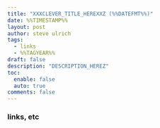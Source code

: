 ```yaml
---
title: "XXXCLEVER_TITLE_HEREXXZ (%%DATEFMT%%)"
date: %%TIMESTAMP%%
layout: post
author: steve ulrich
tags:
  - links
  - %%TAGYEAR%%
draft: false
description: "DESCRIPTION_HEREZ"
toc:
  enable: false
  auto: true
comments: false
---
```


### links, etc

<!-- LINK_CONTENT -->
